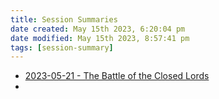 ```yaml
---
title: Session Summaries
date created: May 15th 2023, 6:20:04 pm
date modified: May 15th 2023, 8:57:41 pm
tags: [session-summary]
---
```

- [2023-05-21 - The Battle of the Closed Lords](2023-05-21%20-%20The%20Battle%20of%20the%20Closed%20Lords.md)
- 